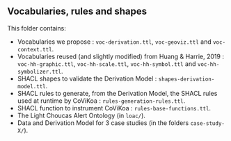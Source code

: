 ## Vocabularies, rules and shapes

This folder contains:

- Vocabularies we propose : `voc-derivation.ttl`, `voc-geoviz.ttl` and `voc-context.ttl`.
- Vocabularies reused (and slightly modified) from Huang & Harrie, 2019 : `voc-hh-graphic.ttl`, `voc-hh-scale.ttl`, `voc-hh-symbol.ttl` and `voc-hh-symbolizer.ttl`.
- SHACL shapes to validate the Derivation Model : `shapes-derivation-model.ttl`.
- SHACL rules to generate, from the Derivation Model, the SHACL rules used at runtime by CoViKoa : `rules-generation-rules.ttl`.
- SHACL function to instrument CoViKoa : `rules-base-functions.ttl`.
- The Light Choucas Alert Ontology (in `loac/`).
- Data and Derivation Model for 3 case studies (in the folders `case-study-X/`).